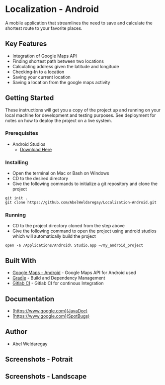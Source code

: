 # Localization - Android

A mobile application that streamlines the need to save and calculate the shortest route to your favorite places. 

## Key Features
- Integration of Google Maps API
- Finding shortest path between two locations
- Calculating address given the latitude and longitude
- Checking-In to a location
- Saving your current location
- Saving a location from the google maps activity

## Getting Started

These instructions will get you a copy of the project up and running on your local machine for development and testing purposes. See deployment for notes on how to deploy the project on a live system.

### Prerequisites
- Android Studios
   - [Download Here](https://developer.android.com/studio)

### Installing

- Open the terminal on Mac or Bash on Windows
- CD to the desired directory
- Give the following commands to initialize a git repository and clone the project

```
git init .
git clone https://github.com/AbelWeldaregay/Localization-Android.git
```
### Running
- CD to the project directory cloned from the step above
- Give the following command to open the project using android studios which will automatically build the project

```
open -a /Applications/Android\ Studio.app ~/my_android_project

```
## Built With

* [Google Maps - Android](https://developers.google.com/maps/documentation/android-sdk/intro) - Google Maps API for Android used
* [Gradle](https://gradle.org/) - Build and Dependency Management
* [Gitlab CI](https://gitlab.com/AbelWeldaregay/Localization-Android) - Gitlab CI for continous Integration

## Documentation
* [https://www.google.com](JavaDoc)
* [https://www.google.com](SpotBugs)

## Author
- Abel Weldaregay

## Screenshots - Potrait

## Screenshots - Landscape
